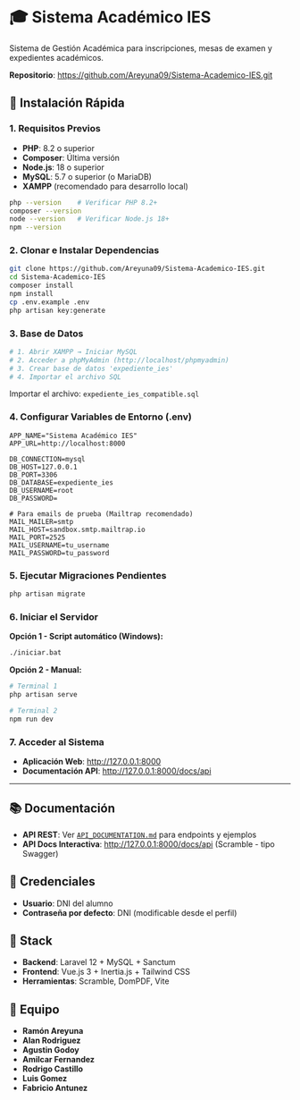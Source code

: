 # 🎓 Sistema Académico IES

Sistema de Gestión Académica para inscripciones, mesas de examen y expedientes académicos.

**Repositorio**: https://github.com/Areyuna09/Sistema-Academico-IES.git

## 🚀 Instalación Rápida

### 1. Requisitos Previos

- **PHP**: 8.2 o superior
- **Composer**: Última versión
- **Node.js**: 18 o superior
- **MySQL**: 5.7 o superior (o MariaDB)
- **XAMPP** (recomendado para desarrollo local)

```bash
php --version    # Verificar PHP 8.2+
composer --version
node --version   # Verificar Node.js 18+
npm --version
```

### 2. Clonar e Instalar Dependencias

```bash
git clone https://github.com/Areyuna09/Sistema-Academico-IES.git
cd Sistema-Academico-IES
composer install
npm install
cp .env.example .env
php artisan key:generate
```


### 3. Base de Datos

```bash
# 1. Abrir XAMPP → Iniciar MySQL
# 2. Acceder a phpMyAdmin (http://localhost/phpmyadmin)
# 3. Crear base de datos 'expediente_ies'
# 4. Importar el archivo SQL
```

Importar el archivo: `expediente_ies_compatible.sql`

### 4. Configurar Variables de Entorno (.env)

```env
APP_NAME="Sistema Académico IES"
APP_URL=http://localhost:8000

DB_CONNECTION=mysql
DB_HOST=127.0.0.1
DB_PORT=3306
DB_DATABASE=expediente_ies
DB_USERNAME=root
DB_PASSWORD=

# Para emails de prueba (Mailtrap recomendado)
MAIL_MAILER=smtp
MAIL_HOST=sandbox.smtp.mailtrap.io
MAIL_PORT=2525
MAIL_USERNAME=tu_username
MAIL_PASSWORD=tu_password
```

### 5. Ejecutar Migraciones Pendientes

```bash
php artisan migrate
```

### 6. Iniciar el Servidor

**Opción 1 - Script automático (Windows):**
```bash
./iniciar.bat
```

**Opción 2 - Manual:**
```bash
# Terminal 1
php artisan serve

# Terminal 2
npm run dev
```

### 7. Acceder al Sistema

- **Aplicación Web**: http://127.0.0.1:8000
- **Documentación API**: http://127.0.0.1:8000/docs/api

---

## 📚 Documentación

- **API REST**: Ver [`API_DOCUMENTATION.md`](API_DOCUMENTATION.md) para endpoints y ejemplos
- **API Docs Interactiva**: http://127.0.0.1:8000/docs/api (Scramble - tipo Swagger)

## 🔐 Credenciales

- **Usuario**: DNI del alumno
- **Contraseña por defecto**: DNI (modificable desde el perfil)

## 🔧 Stack

- **Backend**: Laravel 12 + MySQL + Sanctum
- **Frontend**: Vue.js 3 + Inertia.js + Tailwind CSS
- **Herramientas**: Scramble, DomPDF, Vite

## 👥 Equipo

- **Ramón Areyuna**
- **Alan Rodriguez**
- **Agustin Godoy**
- **Amilcar Fernandez**
- **Rodrigo Castillo**
- **Luis Gomez**
- **Fabricio Antunez**
